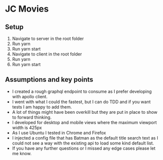 # JC Movies

## Setup

1. Navigate to server in the root folder
2. Run yarn
3. Run yarn start
4. Navigate to client in the root folder
5. Run yarn
6. Run yarn start

## Assumptions and key points

- I created a rough graphql endpoint to consume as I prefer developing with apollo client.
- I went with what I could the fastest, but I can do TDD and if you want tests I am happy to add them.
- A lot of things might have been overkill but they are put in place to show to forward thinking.
- I developed for desktop and mobile views where the maximum viewport width is 425px
- As I use Ubuntu I tested in Chrome and Firefox
- I injected a config file that has Batman as the default title search text as I could not see a way with the existing api to load some kind default list.
- If you have any further questions or I missed any edge cases please let me know.
